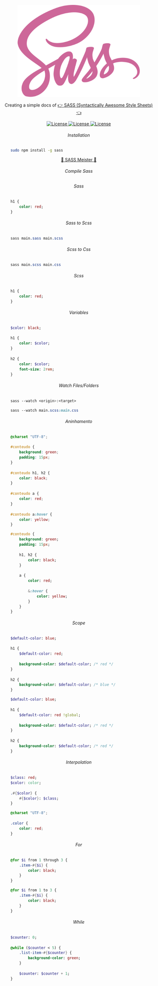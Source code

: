 <p align="center"><img src="Sass_Logo_Color.svg" width="400"></p>

<p align="center">Creating a simple docs of <a href="https://sass-lang.com">👉 SASS (Syntactically Awesome Style Sheets) 👈</a></p>

<p align="center">
    <a href="https://opensource.org/licenses/MIT">
        <img alt="License" src="https://img.shields.io/badge/License-MIT-yellow.svg">
    </a>
    <a href="#">
        <img alt="License" src="https://img.shields.io/github/last-commit/MagicalStrangeQuark/SASS">
    </a>
    <a href="#">
        <img alt="License" src="https://img.shields.io/github/followers/MagicalStrangeQuark?style=social">
    </a>
</p>

<h6 align="center">Installation</h6>

```bash
    sudo npm install -g sass
```

<p align="center"><a href="https://www.sassmeister.com">📩 SASS Meister 📩</a></p>

<h6 align="center">Compile Sass</h6>

<h6 align="center">Sass</h6>

```sass
    h1 {
        color: red;
    }
```

<h6 align="center">Sass to Scss</h6>

```sass
    sass main.sass main.scss
```

<h6 align="center">Scss to Css</h6>

```sass
    sass main.scss main.css
```

<h6 align="center">Scss</h6>

```sass
    h1 {
        color: red;
    }
```

<h6 align="center">Variables</h6>

```sass
    $color: black;

    h1 {
        color: $color;
    }

    h2 {
        color: $color;
        font-size: 2rem;
    }
```

<h6 align="center">Watch Files/Folders</h6>

```sass
    sass --watch <origin>:<target>
```

```sass
    sass --watch main.scss:main.css
```

<h6 align="center">Aninhamento</h6>

```css
    @charset "UTF-8";
    
    #conteudo {
        background: green;
        padding: 15px;
    }

    #conteudo h1, h2 {
        color: black;
    }

    #conteudo a {
        color: red;
    }

    #conteudo a:hover {
        color: yellow;
    }

```

```sass
    #conteudo {
        background: green;
        padding: 15px;

        h1, h2 {
            color: black;
        }

        a {
            color: red;

            &:hover {
                color: yellow;
            }
        }
    }
```

<h6 align="center">Scope</h6>

```sass
    $default-color: blue;

    h1 {
        $default-color: red;

        background-color: $default-color; /* red */
    }

    h2 {
        background-color: $default-color; /* blue */
    }
```

```sass
    $default-color: blue;

    h1 {
        $default-color: red !global;

        background-color: $default-color; /* red */
    }

    h2 {
        background-color: $default-color; /* red */
    }
```

<h6 align="center">Interpolation</h6>

```sass
    $class: red;
    $color: color;

    .#{$color} {
        #{$color}: $class;
    }
```

```css
    @charset "UTF-8";

    .color {
        color: red;
    }
```

<h6 align="center">For</h6>

```sass
    @for $i from 1 through 3 {
        .item-#{$i} {
            color: black;
        }
    }
```

```sass
    @for $i from 1 to 3 {
        .item-#{$i} {
            color: black;
        }
    }
```

<h6 align="center">While</h6>

```sass
    $counter: 0;

    @while ($counter < 5) {
        .list-item-#{$counter} {
            background-color: green;
        }
        
        $counter: $counter + 1;
    }
```